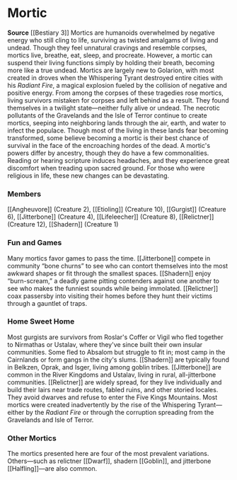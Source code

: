 ﻿---
creature_family: Mortic
id: '248'
name: Mortic
rarity: Common
source: '[[DATABASE/source/Bestiary 3|Bestiary 3]]'
trait: null
type: Creature Family

---
# Mortic

**Source** [[Bestiary 3]]
Mortics are humanoids overwhelmed by negative energy who still cling to life, surviving as twisted amalgams of living and undead. Though they feel unnatural cravings and resemble corpses, mortics live, breathe, eat, sleep, and procreate. However, a mortic can suspend their living functions simply by holding their breath, becoming more like a true undead.
 Mortics are largely new to Golarion, with most created in droves when the Whispering Tyrant destroyed entire cities with his _Radiant Fire_, a magical explosion fueled by the collision of negative and positive energy. From among the corpses of these tragedies rose mortics, living survivors mistaken for corpses and left behind as a result. They found themselves in a twilight state—neither fully alive or undead. The necrotic pollutants of the Gravelands and the Isle of Terror continue to create mortics, seeping into neighboring lands through the air, earth, and water to infect the populace. Though most of the living in these lands fear becoming transformed, some believe becoming a mortic is their best chance of survival in the face of the encroaching hordes of the dead.
 A mortic's powers differ by ancestry, though they do have a few commonalities. Reading or hearing scripture induces headaches, and they experience great discomfort when treading upon sacred ground. For those who were religious in life, these new changes can be devastating.

### Members

[[Angheuvore]] (Creature 2), [[Etioling]] (Creature 10), [[Gurgist]] (Creature 6), [[Jitterbone]] (Creature 4), [[Lifeleecher]] (Creature 8), [[Relictner]] (Creature 12), [[Shadern]] (Creature 1)

###  Fun and Games

Many mortics favor games to pass the time. [[Jitterbone]] compete in community “bone churns” to see who can contort themselves into the most awkward shapes or fit through the smallest spaces. [[Shadern]] enjoy “burn-scream,” a deadly game pitting contenders against one another to see who makes the funniest sounds while being immolated. [[Relictner]] coax passersby into visiting their homes before they hunt their victims through a gauntlet of traps.

###  Home Sweet Home

Most gurgists are survivors from Roslar's Coffer or Vigil who fled together to Nirmathas or Ustalav, where they've since built their own insular communities. Some fled to Absalom but struggle to fit in; most camp in the Cairnlands or form gangs in the city's slums. [[Shadern]] are typically found in Belkzen, Oprak, and Isger, living among goblin tribes. [[Jitterbone]] are common in the River Kingdoms and Ustalav, living in rural, all-jitterbone communities. [[Relictner]] are widely spread, for they live individually and build their lairs near trade routes, fabled ruins, and other storied locales. They avoid dwarves and refuse to enter the Five Kings Mountains.
 Most mortics were created inadvertently by the rise of the Whispering Tyrant—either by the _Radiant Fire_ or through the corruption spreading from the Gravelands and Isle of Terror.

###  Other Mortics

The mortics presented here are four of the most prevalent variations. Others—such as relictner [[Dwarf]], shadern [[Goblin]], and jitterbone [[Halfling]]—are also common.